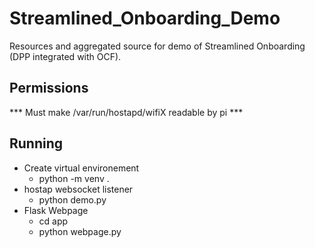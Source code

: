 # Streamlined_Onboarding_Demo
Resources and aggregated source for demo of Streamlined Onboarding (DPP integrated with OCF).


## Permissions
*** Must make /var/run/hostapd/wifiX readable by pi ***


##  Running
- Create virtual environement
	- python -m venv .
- hostap websocket listener
	- python demo.py
- Flask Webpage
	- cd app
	- python webpage.py 
